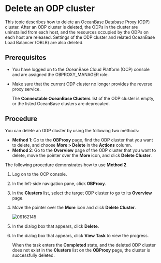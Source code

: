 # Delete an ODP cluster

This topic describes how to delete an OceanBase Database Proxy (ODP) cluster. After an ODP cluster is deleted, the ODPs in the cluster are uninstalled from each host, and the resources occupied by the ODPs on each host are released. Settings of the ODP cluster and related OceanBase Load Balancer (OBLB) are also deleted.

## Prerequisites

* You have logged on to the OceanBase Cloud Platform (OCP) console and are assigned the OBPROXY_MANAGER role.

* Make sure that the current ODP cluster no longer provides the reverse proxy service.

   The **Connectable OceanBase Clusters** list of the ODP cluster is empty, or the listed OceanBase clusters are deprecated.

## Procedure

You can delete an ODP cluster by using the following two methods:

* **Method 1**: Go to the **OBProxy** page, find the ODP cluster that you want to delete, and choose **More > Delete** in the **Actions** column.
* **Method 2**: Go to the **Overview** page of the ODP cluster that you want to delete, move the pointer over the **More** icon, and click **Delete Cluster**.

The following procedure demonstrates how to use **Method 2**.

1. Log on to the OCP console.

2. In the left-side navigation pane, click **OBProxy**.

3. In the **Clusters** list, select the target ODP cluster to go to its **Overview** page.

4. Move the pointer over the **More** icon and click **Delete Cluster**.

   ![09162145](https://help-static-aliyun-doc.aliyuncs.com/assets/img/en-US/0659917361/p345980.png)

5. In the dialog box that appears, click **Delete**.

6. In the dialog box that appears, click **View Task** to view the progress.

   When the task enters the **Completed** state, and the deleted ODP cluster does not exist in the **Clusters** list on the **OBProxy** page, the cluster is successfully deleted.
